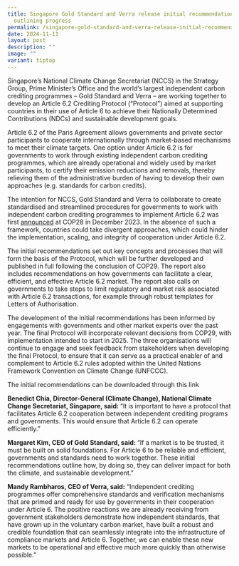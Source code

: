 ```yaml
---
title: Singapore Gold Standard and Verra release initial recommendations
  outlining progress
permalink: /singapore-gold-standard-and-verra-release-initial-recommendations-outlining-progress/
date: 2024-11-11
layout: post
description: ""
image: ""
variant: tiptap
---
```

<p>Singapore’s National Climate Change Secretariat (NCCS) in the Strategy
Group, Prime Minister’s Office and the world’s largest independent carbon
crediting programmes – Gold Standard and Verra – are working together to
develop an Article 6.2 Crediting Protocol (“Protocol”) aimed at supporting
countries in their use of Article 6 to achieve their Nationally Determined
Contributions (NDCs) and sustainable development goals.</p>
<p>Article 6.2 of the Paris Agreement allows governments and private sector
participants to cooperate internationally through market-based mechanisms
to meet their climate targets. One option under Article 6.2 is for governments
to work through existing independent carbon crediting programmes, which
are already operational and widely used by market participants, to certify
their emission reductions and removals, thereby relieving them of the administrative
burden of having to develop their own approaches (e.g. standards for carbon
credits).</p>
<p>The intention for NCCS, Gold Standard and Verra to collaborate to create
standardised and streamlined procedures for governments to work with independent
carbon crediting programmes to implement Article 6.2 was first <a href="https://www.nccs.gov.sg/media/press-releases/singapore-verra-and-gold-standard-partner-to-develop-playbook-for-cc/" rel="noopener noreferrer nofollow" target="_blank">announced</a> at
COP28 in December 2023. In the absence of such a framework, countries could
take divergent approaches, which could hinder the implementation, scaling,
and integrity of cooperation under Article 6.2.</p>
<p>The initial recommendations set out key concepts and processes that will
form the basis of the Protocol, which will be further developed and published
in full following the conclusion of COP29. The report also includes recommendations
on how governments can facilitate a clear, efficient, and effective Article
6.2 market. The report also calls on governments to take steps to limit
regulatory and market risk associated with Article 6.2 transactions, for
example through robust templates for Letters of Authorisation.&nbsp;</p>
<p>The development of the initial recommendations has been informed by engagements
with governments and other market experts over the past year. The final
Protocol will incorporate relevant decisions from COP29, with implementation
intended to start in 2025. The three organisations will continue to engage
and seek feedback from stakeholders when developing the final Protocol,
to ensure that it can serve as a practical enabler of and complement to
Article 6.2 rules adopted within the United Nations Framework Convention
on Climate Change (UNFCCC).</p>
<p>The initial recommendations can be downloaded through this link</p>
<p></p>
<p><strong>Benedict Chia, Director-General (Climate Change), National Climate Change Secretariat, Singapore, said:&nbsp;</strong>“It
is important to have a protocol that facilitates Article 6.2 cooperation
between independent crediting programs and governments. This would ensure
that Article 6.2 can operate efficiently.”</p>
<p><strong>Margaret Kim, CEO of Gold Standard, said:&nbsp;</strong>“If a
market is to be trusted, it must be built on solid foundations. For Article
6 to be reliable and efficient, governments and standards need to work
together. These initial recommendations outline how, by doing so, they
can deliver impact for both the climate, and sustainable development.”</p>
<p><strong>Mandy Rambharos, CEO of Verra, said:</strong> “Independent crediting
programmes offer comprehensive standards and verification mechanisms that
are primed and ready for use by governments in their cooperation under
Article 6. The positive reactions we are already receiving from government
stakeholders demonstrate how independent standards, that have grown up
in the voluntary carbon market, have built a robust and credible foundation
that can seamlessly integrate into the infrastructure of compliance markets
and Article 6. Together, we can enable these new markets to be operational
and effective much more quickly than otherwise possible.”</p>
<p></p>
<p></p>